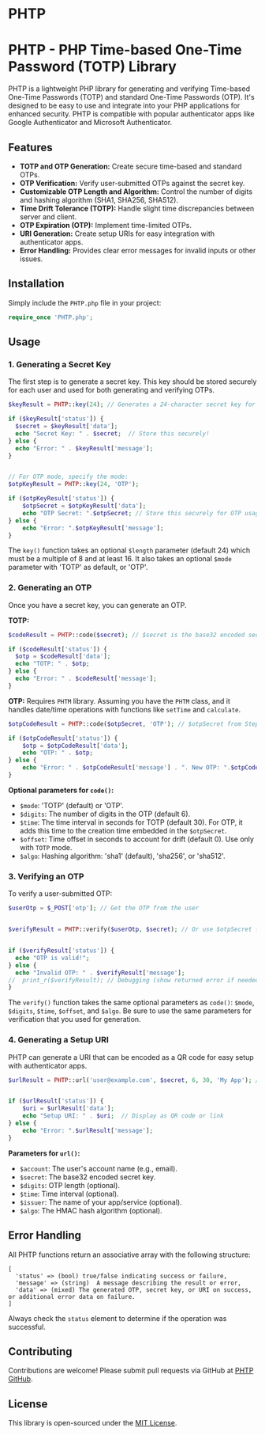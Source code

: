 # PHTP
# PHTP - PHP Time-based One-Time Password (TOTP) Library

PHTP is a lightweight PHP library for generating and verifying Time-based One-Time Passwords (TOTP) and standard One-Time Passwords (OTP).  It's designed to be easy to use and integrate into your PHP applications for enhanced security.  PHTP is compatible with popular authenticator apps like Google Authenticator and Microsoft Authenticator.

## Features

* **TOTP and OTP Generation:** Create secure time-based and standard OTPs.
* **OTP Verification:**  Verify user-submitted OTPs against the secret key.
* **Customizable OTP Length and Algorithm:** Control the number of digits and hashing algorithm (SHA1, SHA256, SHA512).
* **Time Drift Tolerance (TOTP):**  Handle slight time discrepancies between server and client.
* **OTP Expiration (OTP):** Implement time-limited OTPs.
* **URI Generation:** Create setup URIs for easy integration with authenticator apps.
* **Error Handling:**  Provides clear error messages for invalid inputs or other issues.


## Installation

Simply include the `PHTP.php` file in your project:

```php
require_once 'PHTP.php';
```


## Usage


### 1. Generating a Secret Key

The first step is to generate a secret key. This key should be stored securely for each user and used for both generating and verifying OTPs.

```php
$keyResult = PHTP::key(24); // Generates a 24-character secret key for TOTP

if ($keyResult['status']) {
  $secret = $keyResult['data'];
  echo "Secret Key: " . $secret;  // Store this securely!
} else {
  echo "Error: " . $keyResult['message'];
}


// For OTP mode, specify the mode:
$otpKeyResult = PHTP::key(24, 'OTP');

if ($otpKeyResult['status']) {
    $otpSecret = $otpKeyResult['data'];
    echo "OTP Secret: ".$otpSecret; // Store this securely for OTP usage
} else {
    echo "Error: ".$otpKeyResult['message'];
}


```

The `key()` function takes an optional `$length` parameter (default 24) which must be a multiple of 8 and at least 16. It also takes an optional `$mode` parameter with 'TOTP' as default, or 'OTP'.


### 2. Generating an OTP

Once you have a secret key, you can generate an OTP.

**TOTP:**

```php
$codeResult = PHTP::code($secret); // $secret is the base32 encoded secret key

if ($codeResult['status']) {
  $otp = $codeResult['data'];
  echo "TOTP: " . $otp;
} else {
  echo "Error: " . $codeResult['message'];
}
```

**OTP:**
Requires `PHTM` library. Assuming you have the `PHTM` class, and it handles date/time operations with functions like `setTime` and `calculate`.

```php
$otpCodeResult = PHTP::code($otpSecret, 'OTP'); // $otpSecret from Step 1

if ($otpCodeResult['status']) {
    $otp = $otpCodeResult['data'];
    echo "OTP: " . $otp;
} else {
    echo "Error: " . $otpCodeResult['message'] . ". New OTP: ".$otpCodeResult['data']; // Handle expiry and get new OTP
}
```


**Optional parameters for `code()`:**

* `$mode`:  'TOTP' (default) or 'OTP'.
* `$digits`: The number of digits in the OTP (default 6).
* `$time`: The time interval in seconds for TOTP (default 30).  For OTP, it adds this time to the creation time embedded in the `$otpSecret`.
* `$offset`: Time offset in seconds to account for drift (default 0). Use only with `TOTP` mode.
* `$algo`: Hashing algorithm: 'sha1' (default), 'sha256', or 'sha512'.



### 3. Verifying an OTP

To verify a user-submitted OTP:

```php
$userOtp = $_POST['otp']; // Get the OTP from the user


$verifyResult = PHTP::verify($userOtp, $secret); // Or use $otpSecret for OTP mode


if ($verifyResult['status']) {
  echo "OTP is valid!";
} else {
  echo "Invalid OTP: " . $verifyResult['message'];
//  print_r($verifyResult); // Debugging (show returned error if needed).
}
```


The `verify()` function takes the same optional parameters as `code()`:  `$mode`, `$digits`, `$time`, `$offset`, and `$algo`. Be sure to use the same parameters for verification that you used for generation.


### 4. Generating a Setup URI

PHTP can generate a URI that can be encoded as a QR code for easy setup with authenticator apps.

```php
$urlResult = PHTP::url('user@example.com', $secret, 6, 30, 'My App'); // TOTP


if ($urlResult['status']) {
    $uri = $urlResult['data'];
    echo "Setup URI: " . $uri;  // Display as QR code or link
} else {
    echo "Error: ".$urlResult['message'];
}

```

**Parameters for `url()`:**

* `$account`: The user's account name (e.g., email).
* `$secret`: The base32 encoded secret key.
* `$digits`:  OTP length (optional).
* `$time`: Time interval (optional).
* `$issuer`: The name of your app/service (optional).
* `$algo`: The HMAC hash algorithm (optional).


## Error Handling

All PHTP functions return an associative array with the following structure:

```
[
  'status' => (bool) true/false indicating success or failure,
  'message' => (string)  A message describing the result or error,
  'data' => (mixed) The generated OTP, secret key, or URI on success, or additional error data on failure.
]
```

Always check the `status` element to determine if the operation was successful.


## Contributing

Contributions are welcome! Please submit pull requests via GitHub at [PHTP GitHub](https://github.com/sakibweb).


## License

This library is open-sourced under the [MIT License](LICENSE).
